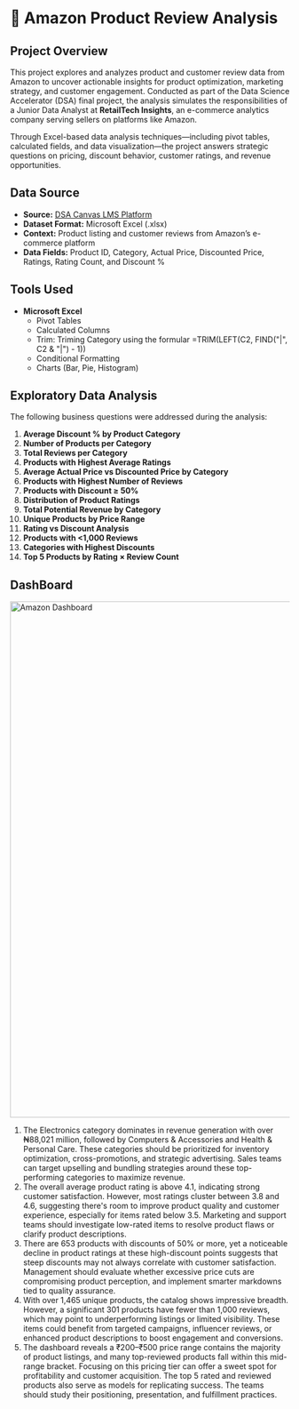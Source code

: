 # 🛒 Amazon Product Review Analysis

## Project Overview

This project explores and analyzes product and customer review data from Amazon to uncover actionable insights for product optimization, marketing strategy, and customer engagement. Conducted as part of the Data Science Accelerator (DSA) final project, the analysis simulates the responsibilities of a Junior Data Analyst at **RetailTech Insights**, an e-commerce analytics company serving sellers on platforms like Amazon.

Through Excel-based data analysis techniques—including pivot tables, calculated fields, and data visualization—the project answers strategic questions on pricing, discount behavior, customer ratings, and revenue opportunities.

## Data Source

- **Source:** [DSA Canvas LMS Platform](https://canvas.instructure.com/courses/11955369/files/folder/DSA%20Capstone%20Project%20Files)
- **Dataset Format:** Microsoft Excel (.xlsx)
- **Context:** Product listing and customer reviews from Amazon’s e-commerce platform
- **Data Fields:** Product ID, Category, Actual Price, Discounted Price, Ratings, Rating Count, and Discount %

## Tools Used

- **Microsoft Excel**
  - Pivot Tables
  - Calculated Columns
  - Trim: Triming Category using the formular =TRIM(LEFT(C2, FIND("|", C2 & "|") - 1))
  - Conditional Formatting
  - Charts (Bar, Pie, Histogram)

## Exploratory Data Analysis

The following business questions were addressed during the analysis:

1. **Average Discount % by Product Category**
2. **Number of Products per Category**
3. **Total Reviews per Category**
4. **Products with Highest Average Ratings**
5. **Average Actual Price vs Discounted Price by Category**
6. **Products with Highest Number of Reviews**
7. **Products with Discount ≥ 50%**
8. **Distribution of Product Ratings**
9. **Total Potential Revenue by Category**
10. **Unique Products by Price Range**
11. **Rating vs Discount Analysis**
12. **Products with <1,000 Reviews**
13. **Categories with Highest Discounts**
14. **Top 5 Products by Rating × Review Count**

## DashBoard
<img width="929" alt="Amazon Dashboard" src="https://github.com/user-attachments/assets/ec5fdb42-b37d-47b4-8d03-9d4e07e22774" />

1. The Electronics category dominates in revenue generation with over ₦88,021 million, followed by Computers & Accessories and Health & Personal Care. These categories should be prioritized for inventory optimization, cross-promotions, and strategic advertising. Sales teams can target upselling and bundling strategies around these top-performing categories to maximize revenue.
2. The overall average product rating is above 4.1, indicating strong customer satisfaction. However, most ratings cluster between 3.8 and 4.6, suggesting there's room to improve product quality and customer experience, especially for items rated below 3.5. Marketing and support teams should investigate low-rated items to resolve product flaws or clarify product descriptions.
3. There are 653 products with discounts of 50% or more, yet a noticeable decline in product ratings at these high-discount points suggests that steep discounts may not always correlate with customer satisfaction. Management should evaluate whether excessive price cuts are compromising product perception, and implement smarter markdowns tied to quality assurance.
4. With over 1,465 unique products, the catalog shows impressive breadth. However, a significant 301 products have fewer than 1,000 reviews, which may point to underperforming listings or limited visibility. These items could benefit from targeted campaigns, influencer reviews, or enhanced product descriptions to boost engagement and conversions.
5. The dashboard reveals a ₹200–₹500 price range contains the majority of product listings, and many top-reviewed products fall within this mid-range bracket. Focusing on this pricing tier can offer a sweet spot for profitability and customer acquisition. The top 5 rated and reviewed products also serve as models for replicating success. The teams should study their positioning, presentation, and fulfillment practices.

